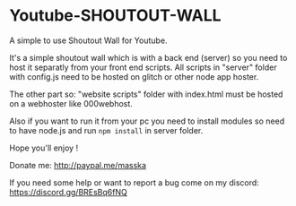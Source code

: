 # Youtube-SHOUTOUT-WALL

A simple to use Shoutout Wall for Youtube.

It's a simple shoutout wall which is with a back end (server) so you need to host it separatly from your front end scripts.
All scripts in "server" folder with config.js need to be hosted on glitch or other node app hoster.

The other part so: "website scripts" folder with index.html must be hosted on a webhoster like 000webhost.

Also if you want to run it from your pc you need to install modules so need to have node.js and run `npm install` in server folder.

Hope you'll enjoy !

Donate me:
http://paypal.me/masska

If you need some help or want to report a bug come on my discord:
https://discord.gg/BREsBq6fNQ
